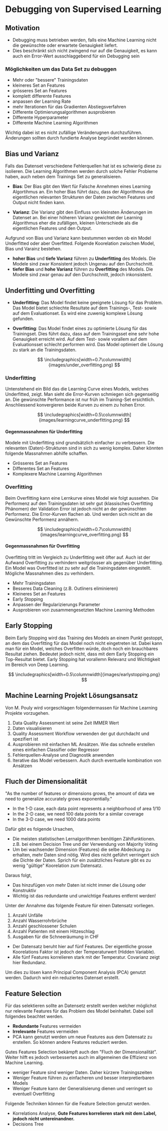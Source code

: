 # Debugging von Supervised Learning

## Motivation

- Debugging muss betrieben werden, falls eine Machine Learning nicht die gewünschte oder erwartete Genauigkeit liefert.
- Dies beschränkt sich nicht zwingend nur auf die Genauigkeit, es kann auch ein Error-Wert ausschlaggebend für ein Debugging sein

### Möglichkeiten um das Data Set zu debuggen

- Mehr oder "bessere" Trainingsdaten
- kleineres Set an Features
- grösseres Set an Features
- komplett differente Features
- anpassen der Learning Rate
- mehr Iterationen für das Gradienten Abstiegsverfahren
- Differente Optimierungsalgorithmen ausprobieren
- Differente Hyperparameter
- Differente Machine Learning Algorithmen

Wichtig dabei ist es nicht zufällige Veränderugnen durchzuführen. Änderungen sollten durch fundierte Analyse begründet werden können.

## Bias und Varianz

Falls das Datenset verschiedene Fehlerquellen hat ist es schwierig diese zu isolieren. Die Learning Algorithmen werden durch solche Fehler Probleme haben, auch neben dem Trainings Set zu generalisieren.

- **Bias**: Der Bias gibt den Wert für Falsche Annehmen eines Learning Algortihmus an. Ein hoher Bias führt dazu, dass der Algorithmus die eigentlichen relevanten Strukturen der Daten zwischen Features und Output nicht finden kann.

- **Varianz**: Die Varianz gibt den Einfluss von kleinsten Änderungen im Datenset an. Bei einer höheren Varianz gewichtet der Learning Algorithmus eher die zufälligen, kleinen Unterschiede als die eigentlichen Features und den Output.

Aufgrund von Bias und Varianz kann bestummen werden ob ein Model Underfitted oder aber Overfitted. Folgende Koorelation zwischen Model, Bias und Varainz bestehen.

- **hoher Bias** und **tiefe Varianz** führen zu **Underfitting** des Models. Die Modele sind zwar Konsistent jedoch Ungenau auf den Durchschnitt.
- **tiefer Bias** und **hohe Varianz** führen zu **Overfitting** des Models. Die Modele sind zwar genau auf den Durchschnitt, jedoch inkonsistent.

## Underfitting und Overfitting

- **Underfitting**: Das Model findet keine geeignete Lösung für das Problem. Das Model bietet schlechte Resultate auf dem Trainings-, Test- sowie auf dem Evaluationset. Es wird eine zuwenig komplexe Lösung gefunden.

- **Overfitting**: Das Model findet eines zu optimierte Lösung für das Trainingset. Dies führt dazu, dass auf dem Trainingsset eine sehr hohe Genauigkeit erreicht wird. Auf dem Test- sowie vorallem auf dem Evaluationsset schlecht performen wird. Das Model optimiert die Lösung zu stark an die Trainingsdaten.

$$ \includegraphics[width=0.7\columnwidth]{images/under_overfitting.png} $$

### Underfitting

Untenstehend ein Bild das die Learning Curve eines Models, welches Underfitted, zeigt. Man sieht die Error-Kurven schmiegen sich gegenseitig an. Die gewünschte Performance ist nur früh im Training-Set ersichtlich. Anschliessend konvergieren beide Kurven zu einem zu hohen Error.

$$ \includegraphics[width=0.5\columnwidth]{images/learningcurve_underfitting.png} $$

#### Gegenmassnahmen für Underfitting

Modele mit Underfitting sind grundsätzlich einfacher zu verbessern. Die relevanten (Daten)-Strukturen sind in sich zu wenig komplex. Daher könnten folgende Massnahmen abhilfe schaffen.

- Grösseres Set an Features
- Differentes Set an Features
- Komplexere Machine Learning Algorithmen

### Overfitting

Beim Overfitting kann eine Lernkurve eines Model wie folgt aussehen. Die Performenz auf den Trainingsdaten ist sehr gut (klassisches Overfitting Phänomen) der Validation Error ist jedoch nicht an der gewünschten Performenz. Die Error-Kurven flachen ab. Und werden sich nicht an die Gewünschte Performenz annähern.

$$ \includegraphics[width=0.7\columnwidth]{images/learningcurve_overfitting.png} $$

#### Gegenmassnahmen für Overfitting

Overfitting tritt im Vergleich zu Underfitting weit öfter auf. Auch ist der Aufwand Overfitting zu verhindern weitgrössser als gegenüber Underfitting. Ein Model was Overfitted ist zu sehr auf die Trainingsdaten eingestellt. Mögliche Massnahmen dies zu verhindern.

- Mehr Trainingsdaten
- Besseres Data Cleaning (z.B. Outliners eliminieren)
- Kleineres Set an Features
- Early Stopping
- Anpassen der Regularizierungs Parameter
- Ausprobieren von zusammengesetzten Machine Learning Methoden

## Early Stopping

Beim Early Stopping wird das Training des Models an einem Punkt gestoppt, an dem das Overfitting für das Model noch nicht eingetreten ist. Dabei kann man für ein Model, welches Overfitten würde, doch noch ein brauchbares Resultat ziehen. Bedeutet jedoch nicht, dass mit dem Early Stopping ein Top-Resultat bietet. Early Stopping hat vorallemn Relevanz und Wichtigkeit im Bereich von Deep Learning.

$$ \includegraphics[width=0.5\columnwidth]{images/earlystopping.png} $$

## Machine Learning Projekt Lösungsansatz

Von M. Pouly wird vorgeschlagen folgendermassen für Machine Learning Projekte vorzugehen.

1. Data Quality Assessment ist seine Zeit IMMER Wert
2. Daten visualisieren
3. Quality Assessment Workflow verwenden der gut durchdacht und spezifiert ist
4. Ausprobieren mit einfachen ML Ansätzen. Wie das schnelle erstellen eines einfachen Classifier oder Regressor
5. Fehlerquellen-Analyse und Diagnostik anwenden
6. Iterative das Model verbessern. Auch durch eventuelle kombination von Ansätzen

## Fluch der Dimensionalität

"As the number of features or dimensions grows, the amount of data we need to generalize accurately grows exponentially."

- In the 1-D case, each data point represents a neighborhood of area 1/10
- In the 2-D case, we need 100 data points for a similar coverage
- In the 3-D case, we need 1000 data points

Dafür gibt es folgende Ursachen,

- Die meisten statistischen Lernalgorithmen benötigen Zählfunktionen. z.B. bei einem Decision Tree und der Verwendung von Majority Voting
- Um bei wachsender Dimension (Features) die selbe Abdeckung zu erhalten, mehr Daten sind nötig. Wird dies nicht geführt verringert sich die Dichte der Daten. Sprich für ein zusätzliches Feature gibt es zu wenig "gültige" Koorelation zum Datensatz.

Daraus folgt,

- Das hinzufügen von mehr Daten ist nicht immer die Lösung oder Konstruktiv
- Wichtig ist das redundante und unwichtige Features entfernt werden!

Unter der Annahme das folgende Feature für einen Datensatz vorliegen.

1. Anzahl Unfälle
2. Anzahl Wasserrohrbrüche
3. Anzahl geschlossener Schulen
4. Anzahl Patienten mit einem Hitzeschlag
5. Ausgaben für die Schneeräumung in CHF

- Der Datensatz beruht hier auf fünf Features. Der eigentliche grosse Koorelations Faktor ist jedoch der Temperaturwert (Hidden Variable).
- Alle fünf Features korrelieren stark mit der Temperatur. Covarianz zeigt hier Redundanz.

Um dies zu lösen kann Principal Component Analysis (PCA) genutzt werden. Dadurch wird ein reduziertes Datenset erstellt.

## Feature Selection

Für das selektieren sollte an Datensetz erstellt werden welcher möglichst nur relevante Features für das Problem des Model beinhaltet. Dabei soll folgendes beachtet werden.

- **Redundante** Features vermeiden
- **Irrelevante** Features vermeiden
- PCA kann genutzt werden um neue Features aus dem Datensatz zu erstellen. So können andere Features reduziert werden.

Gutes Features Selection bekämpft auch den "Fluch der Dimensionalität". Weiter hilft es jedoch verbessertes auch im allgemeinen die Effizienz von Machine Learning.

- weniger Feature sind weniger Daten. Daher kürzere Trainingszeiten
- Weniger Feature führen zu einfacheren und besser interpretierbaren Models
- Weniger Feature kann der Generalisierung dienen und verringert so eventuell Overfitting

Folgende Techniken können für die Feature Selection genutzt werden.

- Korrelations Analyse, **Gute Features korrelieren stark mit dem Label, jedoch nicht untereinandner.**
- Decisions Tree

